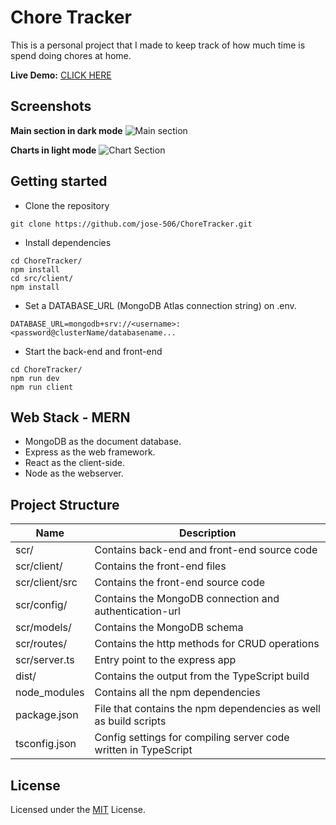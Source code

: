 # Chore Tracker

This is a personal project that I made to keep track of how much time is spend doing chores at home.

**Live Demo:** [CLICK HERE](http://ec2-54-226-183-237.compute-1.amazonaws.com/)

## Screenshots

**Main section in dark mode**
![Main section](LINK)

**Charts in light mode**
![Chart Section](LINK)

## Getting started

- Clone the repository

```
git clone https://github.com/jose-506/ChoreTracker.git
```

- Install dependencies

```
cd ChoreTracker/
npm install
cd src/client/
npm install
```

- Set a DATABASE_URL (MongoDB Atlas connection string) on .env.

```
DATABASE_URL=mongodb+srv://<username>:<password@clusterName/databasename...
```

- Start the back-end and front-end

```
cd ChoreTracker/
npm run dev
npm run client
```

## Web Stack - MERN

- MongoDB as the document database.
- Express as the web framework.
- React as the client-side.
- Node as the webserver.

## Project Structure

| Name           | Description                                                      |
| -------------- | ---------------------------------------------------------------- |
| scr/           | Contains back-end and front-end source code                      |
| scr/client/    | Contains the front-end files                                     |
| scr/client/src | Contains the front-end source code                               |
| scr/config/    | Contains the MongoDB connection and authentication-url           |
| scr/models/    | Contains the MongoDB schema                                      |
| scr/routes/    | Contains the http methods for CRUD operations                    |
| scr/server.ts  | Entry point to the express app                                   |
| dist/          | Contains the output from the TypeScript build                    |
| node_modules   | Contains all the npm dependencies                                |
| package.json   | File that contains the npm dependencies as well as build scripts |
| tsconfig.json  | Config settings for compiling server code written in TypeScript  |

## License

Licensed under the [MIT](LICENSE) License.
